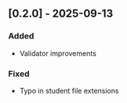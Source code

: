 ## [0.2.0] - 2025-09-13
### Added
- Validator improvements
### Fixed
- Typo in student file extensions

